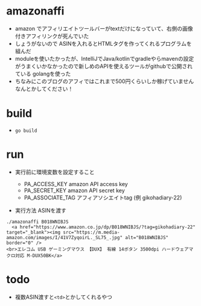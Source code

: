 # amazonaffi

- amazon でアフィリエイトツールバーがtextだけになっていて、右側の画像付きアフィリンクが死んでいた
- しょうがないので ASINを入れるとHTMLタグを作ってくれるプログラムを組んだ
- moduleを使いたかったが、IntelliJでJava/kotlinでgradleやらmavenの設定がうまくいかなかったので新しめのAPIを使えるツールがgithubで公開されている golangを使った
- ちなみにこのブログのアフィではこれまで500円くらいしか稼げていません　なんとかしてください！

# build
- `go build`

# run
- 実行前に環境変数を設定すること
  - PA_ACCESS_KEY amazon API access key
  - PA_SECRET_KEY  amazon API secret key
  - PA_ASSOCIATE_TAG  アフィアソシエイトtag (例 gikohadiary-22)

- 実行方法 ASINを渡す
```
./amazonaffi B018WNIBJS
  <a href="https://www.amazon.co.jp/dp/B018WNIBJS/?tag=gikohadiary-22" target="_blank"><img src="https://m.media-amazon.com/images/I/41V7ZyqoirL._SL75_.jpg" alt="B018WNIBJS" border="0" />
<br>エレコム USB ゲーミングマウス 【DUX】 有線 14ボタン 3500dpi ハードウェアマクロ対応 M-DUX50BK</a>
```

# todo
- 複数ASIN渡すと`<td>`とかしてくれるやつ

